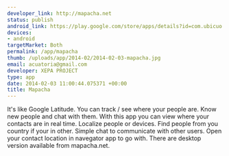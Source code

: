 ```yaml
--- 
developer_link: http://mapacha.net
status: publish
android_link: https://play.google.com/store/apps/details?id=com.ubicuo.contact
devices: 
- android
targetMarket: Both
permalink: /app/mapacha
thumb: /uploads/app/2014-02/2014-02-03-mapacha.jpg
email: acuatoria@gmail.com
developer: XEPA PROJECT
type: app
date: 2014-02-03 11:00:44.075371 +00:00
title: Mapacha
---
```


It's like Google Latitude. You can track / see where your people are. Know new people and chat with them.
With this app you can view where your contacts are in real time.
Localize people or devices.
Find people from you country if your in other.
Simple chat to communicate with other users.
Open your contact location in navegator app to go with.
There are desktop version available from mapacha.net.
